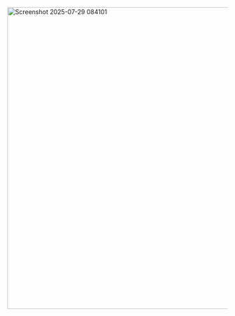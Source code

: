 <img width="1345" height="689" alt="Screenshot 2025-07-29 084101" src="https://github.com/user-attachments/assets/691c03b9-0927-44b7-abcd-37398c7c04e5" />

